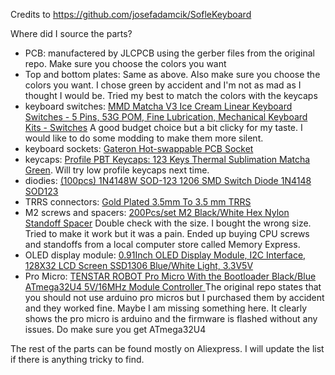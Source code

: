 Credits to https://github.com/josefadamcik/SofleKeyboard

Where did I source the parts?

- PCB: manufactered by JLCPCB using the gerber files from the original repo. Make sure you choose the colors you want
- Top and bottom plates: Same as above. Also make sure you choose the colors you want. I chose green by accident and I'm not as mad as I thought I would be. Tried my best to match the colors with the keycaps
- keyboard switches: [MMD Matcha V3 Ice Cream Linear Keyboard Switches - 5 Pins, 53G POM, Fine Lubrication, Mechanical Keyboard Kits - Switches](https://www.temu.com/goods.html?_bg_fs=1&goods_id=601099632284006&sku_id=17592645242830&_x_sessn_id=tmovbfz5ww&refer_page_name=bgt_order_detail&refer_page_id=10045_1742357108022_4x8l5d4u64&refer_page_sn=10045) A good budget choice but a bit clicky for my taste. I would like to do some modding to make them more silent.
- keyboard sockets: [Gateron Hot-swappable PCB Socket](https://www.aliexpress.com/item/1005002637150446.html?spm=a2g0o.order_detail.order_detail_item.5.4e9ef19cmeAxVf)
- keycaps: [Profile PBT Keycaps: 123 Keys Thermal Sublimation Matcha Green](https://www.temu.com/goods.html?_bg_fs=1&goods_id=601099565803282&sku_id=17592415216952&_x_sessn_id=tmovbfz5ww&refer_page_name=bgt_order_detail&refer_page_id=10045_1742357370351_qpzpx6xphz&refer_page_sn=10045). Will try low profile keycaps next time.
- diodies: [(100pcs) 1N4148W SOD-123 1206 SMD Switch Diode 1N4148 SOD123](https://www.aliexpress.com/item/1005004629414782.html?spm=a2g0o.order_list.order_list_main.51.531a1802VA8TUC)
- TRRS connectors:  [Gold Plated 3.5mm To 3.5 mm TRRS](https://www.aliexpress.com/item/1005006954874186.html?spm=a2g0o.order_detail.order_detail_item.3.763af19c732NV2)
- M2 screws and spacers: [200Pcs/set M2 Black/White Hex Nylon Standoff Spacer](https://www.aliexpress.com/item/32862529967.html?spm=a2g0o.order_list.order_list_main.11.514a1802L2gtiv) Double check with the size. I bought the wrong size. Tried to make it work but it was a pain. Ended up buying CPU screws and standoffs from a local computer store called Memory Express.
- OLED display module: [0.91Inch OLED Display Module, I2C Interface, 128X32 LCD Screen SSD1306 Blue/White Light, 3.3V5V](https://www.aliexpress.com/item/1005007302239124.html?spm=a2g0o.order_detail.order_detail_item.3.6204f19cTVuRRy)
- Pro Micro: [TENSTAR ROBOT Pro Micro With the Bootloader Black/Blue ATmega32U4 5V/16MHz Module Controller ](https://www.aliexpress.com/item/32849563958.html?spm=a2g0o.order_list.order_list_main.84.514a1802GQBuEG) The original repo states that you should not use arduino pro micros but I purchased them by accident and they worked fine. Maybe I am missing something here. It clearly shows the pro micro is arduino and the firmware is flashed without any issues. Do make sure you get ATmega32U4

The rest of the parts can be found mostly on Aliexpress. I will update the list if there is anything tricky to find.













